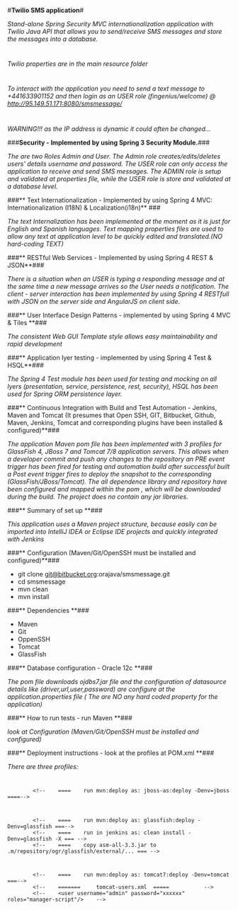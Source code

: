 #**Twilio SMS application**#

*Stand-alone Spring Security MVC internationalization application with Twilio Java API that allows you to send/receive SMS messages and store the messages into a database.*
#

*Twilio properties are in the main resource folder*

#

*To interact with the application you need to send a text message to +441633901152 and then login as an USER role (fingenius/welcome) @ http://95.149.51.171:8080/smsmessage/*
#
*WARNING!!! as the IP address is dynamic it could often be changed...*

###**Security - Implemented by using Spring 3 Security Module.**###

*The are two Roles Admin and User. The Admin role creates/edits/deletes users' details username and password. The USER role can only access the application to receive and send SMS messages. The ADMIN role is setup and validated at properties file, while the USER role is store and validated at a database level.*

###** Text Internationalization - Implemented by using Spring 4 MVC: Internationalization (I18N) & Localization(i18n)** ###

*The text Internalization has been implemented at the moment as it is just for English and Spanish languages. Text mapping properties files are used to allow any text at application level to be quickly edited and translated.(NO hard-coding TEXT)*

###** RESTful Web Services - Implemented by using Spring 4 REST & JSON**###

*There is a situation when an USER is typing a responding message and at the same time a new message arrives so the User needs a notification. The client - server interaction has been implemented by using Spring 4 RESTfull with JSON on the server side and AngularJS on client side.*


###** User Interface Design Patterns - implemented by using Spring 4 MVC & Tiles **###

*The consistent Web GUI Template style allows easy maintainability and rapid development*

###** Application lyer testing - implemented by using Spring 4 Test & HSQL**###

*The Spring 4 Test module has been used for testing and mocking on all lyers (presentation, service, persistence, rest, security), HSQL has been used for Spring ORM persistence layer.*

###** Continuous Integration with Build and Test Automation - Jenkins, Maven and Tomcat (It presumes that Open SSH, GIT, Bitbucket, Github,  Maven, Jenkins, Tomcat and corresponding plugins have been installed & configured)**###

*The application Maven pom file has been implemented with 3 profiles for GlassFish 4, JBoss 7 and Tomcat 7/8 application servers. This allows when a developer commit and push any changes to the repository an PRE event trigger has been fired for testing and automation build after successful built a Post event trigger fires to deploy the snapshot to the corresponding (GlassFish/JBoss/Tomcat). The all dependence library and repository have been configured and mapped within the pom , which will be downloaded during the build. The project does no contain any jar libraries.*

###** Summary of set up **###

*This application uses a Maven project structure, because easily can be imported into IntelliJ IDEA or Eclipse IDE projects and  quickly integrated with Jenkins*

###** Configuration (Maven/Git/OpenSSH must be installed and configured)**###

* git clone git@bitbucket.org:orajava/smsmessage.git
* cd smsmessage
* mvn clean
* mvn install

###** Dependencies **###

* Maven
* Git
* OppenSSH
* Tomcat
* GlassFish

###** Database configuration - Oracle 12c **###

*The pom file downloads ojdbs7.jar file and the configuration of datasource details like (driver,url,user,password) are configure at the application.properties file ( The are NO any hard coded property for the application)*

###** How to run tests - run Maven **###

*look at Configuration (Maven/Git/OpenSSH must be installed and configured)*

###** Deployment instructions - look at the profiles at POM.xml **###

*There are three profiles:*

#
<!--    ========    JBoss AS 7 Deployment   =========  -->
            <!--    ====    run mvn:deploy as: jboss-as:deploy -Denv=jboss ====-->
#
<!--    ========   GlassFish 4.1 Deployment   ==========  -->
            <!--    ====    run mvn:deploy as: glassfish:deploy -Denv=glassfish ===-->
            <!--    ====    run in jenkins as: clean install -Denv=glassfish -X === -->
            <!--    ====    copy asm-all-3.3.jar to .m/repository/ogr/glassfish/external/... === -->

#

 <!--    ========    Tomcat 8 Deployment   ==========  -->
            <!--    ====    run mvn:deploy as: tomcat7:deploy -Denv=tomcat ===-->
            <!--    =======     tomcat-users.xml  =====           -->
            <!--    <user username="admin" password="xxxxxx" roles="manager-script"/>    -->